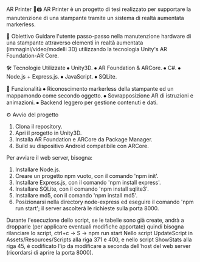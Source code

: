 AR Printer 📱🖨️
AR Printer è un progetto di tesi realizzato per supportare la manutenzione di una stampante tramite un sistema di realtà aumentata markerless.

🎯 Obiettivo
Guidare l'utente passo-passo nella manutenzione hardware di una stampante attraverso elementi in realtà aumentata (immagini/video/modelli 3D) utilizzando la tecnologia Unity's AR Foundation-AR Core.

🛠️ Tecnologie Utilizzate
⦁	Unity3D.
⦁	AR Foundation & ARCore.
⦁	C#.
⦁	Node.js + Express.js.
⦁	JavaScript.
⦁	SQLite.

🚀 Funzionalità
⦁	Riconoscimento markerless della stampante ed un mappamondo come secondo oggetto.
⦁	Sovrapposizione AR di istruzioni e animazioni.
⦁	Backend leggero per gestione contenuti e dati.

⚙️ Avvio del progetto
1.	Clona il repository.
2.	Apri il progetto in Unity3D.
3.	Installa AR Foundation e ARCore da Package Manager.
4.	Build su dispositivo Android compatibile con ARCore.

Per avviare il web server, bisogna:
1. Installare Node.js.
2. Creare un progetto npm vuoto, con il comando 'npm init'.
3. Installare Express.js, con il comando 'npm install express'.
4. Installare SQLite, con il comando 'npm install sqlite3'.
5. Installare md5, con il comando 'npm install md5'.
6. Posizionarsi nella directory node-express ed eseguire il comando 'npm run start'; il server ascolterà le richieste sulla porta 8000.

Durante l'esecuzione dello script, se le tabelle sono già create, andrà a dropparle (per applicare eventuali modifiche apportate) quindi bisogna rilanciare lo script,  ctrl+c -> S -> npm run start
Nello script UpdateScript in Assets/Resources/Scripts alla riga 371 e 400, e nello script ShowStats alla riga 45, è codificato l'ip da modificare a seconda dell'host    del web server (ricordarsi di aprire la porta 8000).
